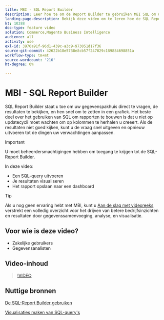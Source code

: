 ```yaml
---
title: MBI - SQL Report Builder
description: Leer hoe te om de Report Builder te gebruiken MBI SQL om uw gegevenspakhuis direct te vragen, de resultaten te bekijken, en hen snel om te zetten in een grafiek.
landing-page-description: Bekijk deze video om te leren hoe de SQL Report Builder van MBI gebruiken om uw gegevenspakhuis direct te vragen, de resultaten te bekijken, en hen snel om te zetten in een grafiek.
kt: 10288
doc-type: feature video
solution: Commerce,Magento Business Intelligence
audience: all
activity: use
exl-id: 3976a91f-96d1-439c-a3c9-973051d17f36
source-git-commit: 42622b18e5738e8cb57f247029c189884698851a
workflow-type: tm+mt
source-wordcount: '216'
ht-degree: 0%

---
```


# MBI - SQL Report Builder

SQL Report Builder staat u toe om uw gegevenspakhuis direct te vragen, de resultaten te bekijken, en hen snel om te zetten in een grafiek. Het beste deel over het gebruiken van SQL om rapporten te bouwen is dat u niet op updatecycli moet wachten om op kolommen te herhalen u creeert. Als de resultaten niet goed kijken, kunt u de vraag snel uitgeven en opnieuw uitvoeren tot de dingen uw verwachtingen aanpassen.

>[!IMPORTANT]
>
>U moet beheerdersmachtigingen hebben om toegang te krijgen tot de SQL-Report Builder.

In deze video:

- Een SQL-query uitvoeren
- Je resultaten visualiseren
- Het rapport opslaan naar een dashboard

>[!TIP]
>
>Als u nog geen ervaring hebt met MBI, kunt u [Aan de slag met videoreeks](1-overview.md) verstrekt een volledig overzicht voor het drijven van betere bedrijfsinzichten en resultaten door gegevenssamenvoeging, analyse, en visualisatie.

## Voor wie is deze video?

- Zakelijke gebruikers
- Gegevensanalisten

## Video-inhoud

>[!VIDEO](https://video.tv.adobe.com/v/342406?quality=12&learn=on)

## Nuttige bronnen

[De SQL-Report Builder gebruiken](https://docs.magento.com/mbi/data-analyst/dev-reports/sql-rpt-bldr.html)

[Visualisaties maken van SQL-query&#39;s](https://docs.magento.com/mbi/tutorials/create-visuals-from-sql.html)
